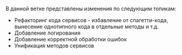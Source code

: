 В данной ветке представлены изменения по следующим топикам:
- Рефакторинг кода сервисов - избавление от спагетти-кода, вынесение однотипного кода в отдельные методы и т.д.
- Добавление логирования
- Добавление корректной обработки ошибок
- Унификация методов сервисов
